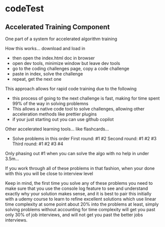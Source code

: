 # codeTest
## Accelerated Training Component
One part of a system for accelerated algorithm training 

How this works... download and load in 
  - then open the index.html doc in browser
  - open dev tools, minimize window but leave dev tools
  - go to the coding challenges page, copy a code challenge
  - paste in index, solve the challenge
  - repeat, get the next one
  
  
This approach allows for rapid code training due to the following
 - this process of going to the next challenge is fast, making for time 
 spent 99% of the way in solving problemns
 - This allows a native code tool to solve challenges, allowing other acceleration 
 methods like prettier plugins 
 - if your just starting out you can use github copilot 
 
 Other accelerated learning tools... like flashcards... 
 - Solve problems in this order
 First round:  #1 #2
 Second round: #1 #2 #3
 Third round: #1 #2 #3 #4
 
 Only phasing out #1 when you can solve the algo with no help in under 3.5m...

If you work through all of these problems in that fashion, when your done with
this you will be close to interview level

Keep in mind, the first time you solve any of these problems you need to make
sure that you use the console log feature to see and understand exactly why your 
solution makes sense, and it is best to pair this initially with a udemy course
to learn to refine excellent solutions which use linear time complexity 
at some point about 20% into the problems at least, simply solving problems
without accounting for time complexity will get you past only 30% of job interviews, 
and will not get you past the better jobs interviews. 
